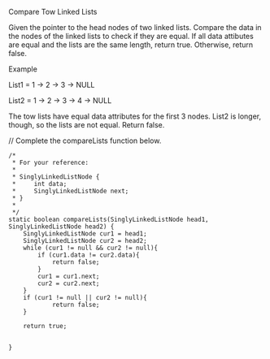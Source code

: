 Compare Tow Linked Lists

Given the pointer to the head nodes of two linked lists. Compare the data in the nodes of the linked lists to check if they are equal. If all data attibutes are equal and the lists are the same length, return true. Otherwise, return false.

Example

List1 = 1 -> 2 -> 3 -> NULL

List2 = 1 -> 2 -> 3 -> 4 -> NULL

The tow lists have equal data attributes for the first 3 nodes. List2 is longer, though, so the lists are not equal. Return false.


   // Complete the compareLists function below.

    /*
     * For your reference:
     *
     * SinglyLinkedListNode {
     *     int data;
     *     SinglyLinkedListNode next;
     * }
     *
     */
    static boolean compareLists(SinglyLinkedListNode head1, SinglyLinkedListNode head2) {
        SinglyLinkedListNode cur1 = head1;
        SinglyLinkedListNode cur2 = head2;
        while (cur1 != null && cur2 != null){
            if (cur1.data != cur2.data){
                return false;
            }
            cur1 = cur1.next;
            cur2 = cur2.next;
        }
        if (cur1 != null || cur2 != null){
                return false;
        }

        return true;


    }
